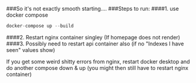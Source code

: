 ###So it's not exactly smooth starting....
###Steps to run:
####1. use docker compose 
```javascript
docker-compose up --build
```
####2. Restart nginx container singley (If homepage does not render)
####3. Possibly need to restart api container also (if no "Indexes I have seen" values show)

If you get some weird shitty errors from nginx, restart docker desktop and do another compose down & up 
(you might then still have to restart nginx container)